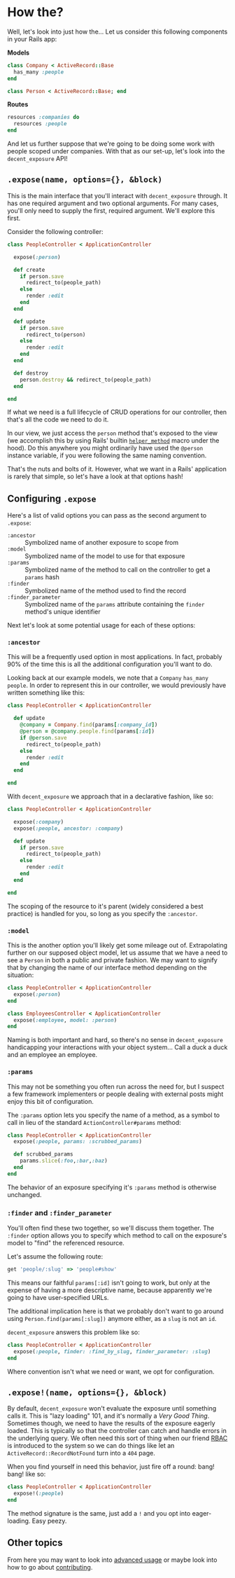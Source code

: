 # How the?

Well, let's look into just how the&hellip; Let us consider this following
components in your Rails app:

**Models**

```ruby
class Company < ActiveRecord::Base
  has_many :people
end

class Person < ActiveRecord::Base; end
```

**Routes**

```ruby
resources :companies do
  resources :people
end
```

And let us further suppose that we're going to be doing some work with people
scoped under companies. With that as our set-up, let's look into the
`decent_exposure` API!

## `.expose(name, options={}, &block)`

This is the main interface that you'll interact with `decent_exposure`
through. It has one required argument and two optional arguments. For many
cases, you'll only need to supply the first, required argument. We'll explore
this first.

Consider the following controller:

```ruby
class PeopleController < ApplicationController

  expose(:person)

  def create
    if person.save
      redirect_to(people_path)
    else
      render :edit
    end
  end

  def update
    if person.save
      redirect_to(person)
    else
      render :edit
    end
  end

  def destroy
    person.destroy && redirect_to(people_path)
  end

end
```

If what we need is a full lifecycle of CRUD operations for our controller, then
that's all the code we need to do it.

In our view, we just access the `person` method that's exposed to the view (we
accomplish this by using Rails' builtin [`helper_method`][helper] macro under
the hood). Do this anywhere you might ordinarily have used the `@person`
instance variable, if you were following the same naming convention.

That's the nuts and bolts of it. However, what we want in a Rails' application
is rarely that simple, so let's have a look at that options hash!

## Configuring `.expose`

Here's a list of valid options you can pass as the second argument to
`.expose`:

<dl>
  <dt><code>:ancestor</code></dt>
  <dd>Symbolized name of another exposure to scope from</dd>
  <dt><code>:model</code></dt>
  <dd>Symbolized name of the model to use for that exposure</dd>
  <dt><code>:params</code><dt>
  <dd>Symbolized name of the method to call on the controller to get a
  <code>params</code> hash</dd>
  <dt><code>:finder</code></dt>
  <dd>Symbolized name of the method used to find the record</dd>
  <dt><code>:finder_parameter</code></dt>
  <dd>Symbolized name of the <code>params</code> attribute containing the
  <code>finder</code> method's unique identifier</dd>
</dl>

Next let's look at some potential usage for each of these options:

### `:ancestor`

This will be a frequently used option in most applications. In fact, probably
90% of the time this is all the additional configuration you'll want to do.

Looking back at our example models, we note that a `Company` `has_many`
`people`. In order to represent this in our controller, we would previously
have written something like this:

```ruby
class PeopleController < ApplicationController

  def update
    @company = Company.find(params[:company_id])
    @person = @company.people.find(params[:id])
    if @person.save
      redirect_to(people_path)
    else
      render :edit
    end
  end

end
```

With `decent_exposure` we approach that in a declarative fashion, like so:


```ruby
class PeopleController < ApplicationController

  expose(:company)
  expose(:people, ancestor: :company)

  def update
    if person.save
      redirect_to(people_path)
    else
      render :edit
    end
  end

end
```

The scoping of the resource to it's parent (widely considered a best practice)
is handled for you, so long as you specify the `:ancestor`.


### `:model`

This is the another option you'll likely get some mileage out of.
Extrapolating further on our supposed object model, let us assume that we have
a need to see a `Person` in both a public and private fashion. We may want to
signify that by changing the name of our interface method depending on the
situation:

```ruby
class PeopleController < ApplicationController
  expose(:person)
end

class EmployeesController < ApplicationController
  expose(:employee, model: :person)
end
```

Naming is both important and hard, so there's no sense in `decent_exposure`
handicapping your interactions with your object system... Call a duck a duck
and an employee an employee.

### `:params`

This may not be something you often run across the need for, but I suspect a
few framework implementers or people dealing with external posts might enjoy
this bit of configuration.

The `:params` option lets you specify the name of a method, as a symbol to
call in lieu of the standard `ActionController#params` method:

```ruby
class PeopleController < ApplicationController
  expose(:people, params: :scrubbed_params)

  def scrubbed_params
    params.slice(:foo,:bar,:baz)
  end
end
```

The behavior of an exposure specifying it's `:params` method is otherwise
unchanged.

### `:finder` and `:finder_parameter`

You'll often find these two together, so we'll discuss them together. The
`:finder` option allows you to specify which method to call on the exposure's
model to "find" the referenced resource.

Let's assume the following route:

```ruby
get 'people/:slug' => 'people#show'
```

This means our faithful `params[:id]` isn't going to work, but only at the
expense of having a more descriptive name, because apparently we're going to
have user-specified URLs.

The additional implication here is that we probably don't want to go around
using `Person.find(params[:slug])` anymore either, as a `slug` is not an `id`.

`decent_exposure` answers this problem like so:

```ruby
class PeopleController < ApplicationController
  expose(:people, finder: :find_by_slug, finder_parameter: :slug)
end
```

Where convention isn't what we need or want, we opt for configuration.

## `.expose!(name, options={}, &block)`

By default, `decent_exposure` won't evaluate the exposure until something
calls it. This is "lazy loading" 101, and it's normally a _Very Good Thing_.
Sometimes though, we need to have the results of the exposure eagerly loaded.
This is typically so that the controller can catch and handle errors in the
underlying query. We often need this sort of thing when our friend
[RBAC][rbac] is introduced to the system so we can do things like let an
`ActiveRecord::RecordNotFound` turn into a `404` page.

When you find yourself in need this behavior, just fire off a round: bang!
bang! like so:

```ruby
class PeopleController < ApplicationController
  expose!(:people)
end
```

The method signature is the same, just add a `!` and you opt into
eager-loading. Easy peezy.

## Other topics

From here you may want to look into [advanced usage](advanced.html) or maybe look
into how to go about [contributing](contributing.html).

[rbac]: http://en.wikipedia.org/wiki/Role-based_access_control
[helper]: http://goo.gl/wne0F
